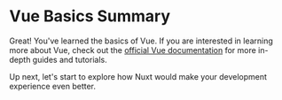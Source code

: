 # Vue Basics Summary

Great! You've learned the basics of Vue. If you are interested in learning more about Vue, check out the [official Vue documentation](https://vuejs.org/) for more in-depth guides and tutorials.

Up next, let's start to explore how Nuxt would make your development experience even better.
